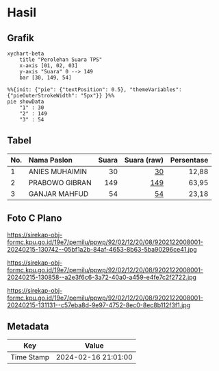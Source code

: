# Hasil

## Grafik

```mermaid
xychart-beta
    title "Perolehan Suara TPS"
    x-axis [01, 02, 03]
    y-axis "Suara" 0 --> 149
    bar [30, 149, 54]
```

```mermaid
%%{init: {"pie": {"textPosition": 0.5}, "themeVariables": {"pieOuterStrokeWidth": "5px"}} }%%
pie showData
    "1" : 30
    "2" : 149
    "3" : 54
```

## Tabel

| No. | Nama Paslon    | Suara | Suara (raw) | Persentase |
|:--- |:-------------- | -----:| -----------:| ----------:|
| 1   | ANIES MUHAIMIN | 30    | [30][p-1]   | 12,88      |
| 2   | PRABOWO GIBRAN | 149   | [149][p-2]  | 63,95      |
| 3   | GANJAR MAHFUD  | 54    | [54][p-3]   | 23,18      |


[p-1]: https://github.com/gigit-pemilu/pemilu-2024-92-papua-barat/blob/main/pilpres/hitung-suara/sub/92-papua-barat/sub/02-manokwari/sub/12-manokwari-barat/sub/2008-ingramui/sub/001-tps/sub/paslon-1.txt
[p-2]: https://github.com/gigit-pemilu/pemilu-2024-92-papua-barat/blob/main/pilpres/hitung-suara/sub/92-papua-barat/sub/02-manokwari/sub/12-manokwari-barat/sub/2008-ingramui/sub/001-tps/sub/paslon-2.txt
[p-3]: https://github.com/gigit-pemilu/pemilu-2024-92-papua-barat/blob/main/pilpres/hitung-suara/sub/92-papua-barat/sub/02-manokwari/sub/12-manokwari-barat/sub/2008-ingramui/sub/001-tps/sub/paslon-3.txt

## Foto C Plano

https://sirekap-obj-formc.kpu.go.id/19e7/pemilu/ppwp/92/02/12/20/08/9202122008001-20240215-130742--05bf1a2b-84af-4653-8b63-5ba90296ce41.jpg

https://sirekap-obj-formc.kpu.go.id/19e7/pemilu/ppwp/92/02/12/20/08/9202122008001-20240215-130858--a2e3f6c6-3a72-40a0-a459-e4fe7c2f2722.jpg

https://sirekap-obj-formc.kpu.go.id/19e7/pemilu/ppwp/92/02/12/20/08/9202122008001-20240215-131131--c57eba8d-9e97-4752-8ec0-8ec8b112f3f1.jpg


## Metadata

| Key        | Value               |
| ---------- | ------------------- |
| Time Stamp | 2024-02-16 21:01:00 |



